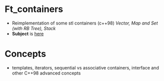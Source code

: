 # Ft_containers

- Reimplementation of some stl containers (c++98) *Vector, Map and Set (with RB Tree), Stack*
- **Subject** is [here](https://cdn.intra.42.fr/pdf/pdf/61392/en.subject.pdf)
# Concepts
- templates, iterators, sequential vs associative containers, interface and other C++98 advanced concepts

